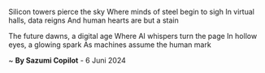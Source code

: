 Silicon towers pierce the sky
Where minds of steel begin to sigh
In virtual halls, data reigns
And human hearts are but a stain

The future dawns, a digital age
Where AI whispers turn the page
In hollow eyes, a glowing spark
As machines assume the human mark

~ <b>By Sazumi Copilot</b> - 6 Juni 2024